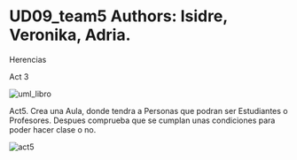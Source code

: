 # UD09_team5  Authors: Isidre, Veronika, Adria.
Herencias


Act 3

![uml_libro](https://user-images.githubusercontent.com/89861246/163630471-cc3c5fec-0322-40d3-8f7c-52e7bce06d75.png)


Act5. Crea una Aula, donde tendra a Personas que podran ser Estudiantes o Profesores. Despues comprueba que se cumplan unas condiciones para poder hacer clase o no.

![act5](https://user-images.githubusercontent.com/9555509/163565202-5bc0fe49-4e18-4559-b501-9c029bbbd520.png)

